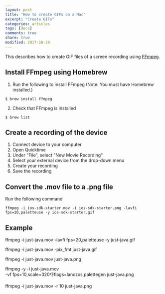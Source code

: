 ```yaml
---
layout: post
title: "How to create GIFs on a Mac"
excerpt: "Create GIFs"
categories: articles
tags: [docs]
comments: true
share: true
modified: 2017-10-20
---
```


<!-- Draft -->

This describes how to create GIF files of a screen recording using [FFmpeg](https://www.ffmpeg.org/).

## Install FFmpeg using Homebrew

1. Run the following to install FFmpeg (Note: You must have Homebrew installed.)

```shell
$ brew install ffmpeg
```

2. Check that FFmpeg is installed

```shell
$ brew list
```

## Create a recording of the device

1. Connect device to your computer
1. Open Quicktime
1. Under "File", select "New Movie Recording"
1. Select your external device from the drop-down menu
1. Create your recording
1. Save the recording

## Convert the .mov file to a .png file

Run the following command

```shell
ffmpeg -i ios-sdk-starter.mov -i ios-sdk-starter.png -lavfi fps=20,paletteuse -y ios-sdk-starter.gif
```

## Example

ffmpeg -i just-java.mov -lavfi fps=20,paletteuse -y just-java.gif

ffmpeg -i just-java.mov -pix_fmt just-java.gif

ffmpeg -i just-java.mov just-java.png 

ffmpeg -y -i just-java.mov \
-vf fps=10,scale=320:-1:flags=lanczos,palettegen just-java.png

ffmpeg -i just-java.mov -r 10 just-java.png 